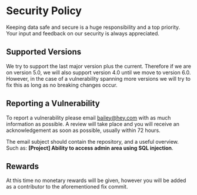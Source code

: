 # Security Policy

Keeping data safe and secure is a huge responsibility and a top priority. Your input and feedback on our security is always appreciated.

## Supported Versions

We try to support the last major version plus the current. Therefore if we are on version 5.0, we will also support version 4.0 until we move to version 6.0. However, in the case of a vulnerability spanning more versions we will try to fix this as long as no breaking changes occur.

## Reporting a Vulnerability

To report a vulnerability please email [bailey@hey.com](mailto:bailey@hey.com) with as much information as possible. A review will take place and you will receive an acknowledgement as soon as possible, usually within 72 hours.

The email subject should contain the repository, and a useful overview. Such as: **[Project] Ability to access admin area using SQL injection**.

## Rewards

At this time no monetary rewards will be given, however you will be added as a contributor to the aforementioned fix commit.
